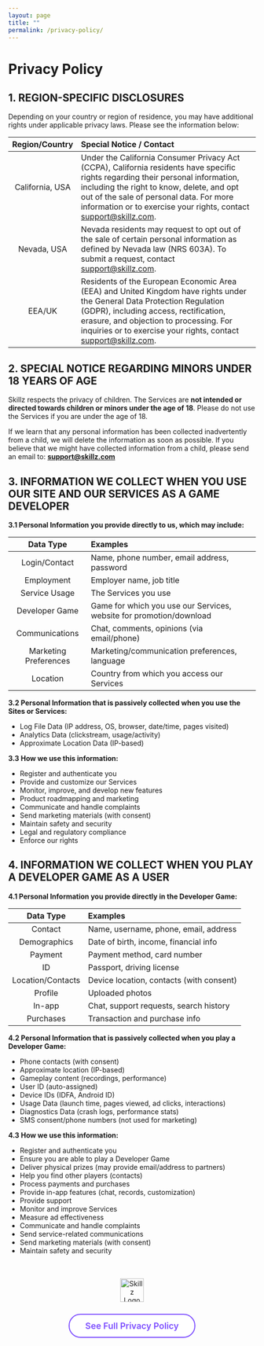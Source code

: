 ```yaml
---
layout: page
title: ""
permalink: /privacy-policy/
---
```


# Privacy Policy

## 1. REGION-SPECIFIC DISCLOSURES

Depending on your country or region of residence, you may have additional rights under applicable privacy laws. Please see the information below:

| Region/Country   | Special Notice / Contact                                                                 |
|:----------------:|:----------------------------------------------------------------------------------------|
| California, USA  | Under the California Consumer Privacy Act (CCPA), California residents have specific rights regarding their personal information, including the right to know, delete, and opt out of the sale of personal data. For more information or to exercise your rights, contact support@skillz.com. |
| Nevada, USA      | Nevada residents may request to opt out of the sale of certain personal information as defined by Nevada law (NRS 603A). To submit a request, contact support@skillz.com. |
| EEA/UK           | Residents of the European Economic Area (EEA) and United Kingdom have rights under the General Data Protection Regulation (GDPR), including access, rectification, erasure, and objection to processing. For inquiries or to exercise your rights, contact support@skillz.com. |

## 2. SPECIAL NOTICE REGARDING MINORS UNDER 18 YEARS OF AGE

Skillz respects the privacy of children. The Services are **not intended or directed towards children or minors under the age of 18**. Please do not use the Services if you are under the age of 18.

If we learn that any personal information has been collected inadvertently from a child, we will delete the information as soon as possible. If you believe that we might have collected information from a child, please send an email to: **support@skillz.com**

## 3. INFORMATION WE COLLECT WHEN YOU USE OUR SITE AND OUR SERVICES AS A GAME DEVELOPER

**3.1 Personal Information you provide directly to us, which may include:**

| Data Type | Examples |
|:---------:|:---------|
| Login/Contact | Name, phone number, email address, password |
| Employment | Employer name, job title |
| Service Usage | The Services you use |
| Developer Game | Game for which you use our Services, website for promotion/download |
| Communications | Chat, comments, opinions (via email/phone) |
| Marketing Preferences | Marketing/communication preferences, language |
| Location | Country from which you access our Services |

**3.2 Personal Information that is passively collected when you use the Sites or Services:**
- Log File Data (IP address, OS, browser, date/time, pages visited)
- Analytics Data (clickstream, usage/activity)
- Approximate Location Data (IP-based)

**3.3 How we use this information:**
- Register and authenticate you
- Provide and customize our Services
- Monitor, improve, and develop new features
- Product roadmapping and marketing
- Communicate and handle complaints
- Send marketing materials (with consent)
- Maintain safety and security
- Legal and regulatory compliance
- Enforce our rights

## 4. INFORMATION WE COLLECT WHEN YOU PLAY A DEVELOPER GAME AS A USER

**4.1 Personal Information you provide directly in the Developer Game:**

| Data Type | Examples |
|:---------:|:---------|
| Contact | Name, username, phone, email, address |
| Demographics | Date of birth, income, financial info |
| Payment | Payment method, card number |
| ID | Passport, driving license |
| Location/Contacts | Device location, contacts (with consent) |
| Profile | Uploaded photos |
| In-app | Chat, support requests, search history |
| Purchases | Transaction and purchase info |

**4.2 Personal Information that is passively collected when you play a Developer Game:**
- Phone contacts (with consent)
- Approximate location (IP-based)
- Gameplay content (recordings, performance)
- User ID (auto-assigned)
- Device IDs (IDFA, Android ID)
- Usage Data (launch time, pages viewed, ad clicks, interactions)
- Diagnostics Data (crash logs, performance stats)
- SMS consent/phone numbers (not used for marketing)

**4.3 How we use this information:**
- Register and authenticate you
- Ensure you are able to play a Developer Game
- Deliver physical prizes (may provide email/address to partners)
- Help you find other players (contacts)
- Process payments and purchases
- Provide in-app features (chat, records, customization)
- Provide support
- Monitor and improve Services
- Measure ad effectiveness
- Communicate and handle complaints
- Send service-related communications
- Send marketing materials (with consent)
- Maintain safety and security

<div style="margin-top:48px; text-align:center;">
  <img src="{{ '/assets/images/icons/Skillz.png' | relative_url }}" alt="Skillz Logo" style="height:48px; margin-bottom:16px;">
  <br>
  <a href="https://www.skillz.com/privacy-policy/#privacy-policy" target="_blank" style="display:inline-block; padding:12px 32px; border-radius:24px; border:2px solid #7c4dff; color:#7c4dff; font-weight:600; font-size:1.1rem; background:#fff; text-decoration:none; transition:background 0.2s; margin-top:8px;">
    See Full Privacy Policy
  </a>
</div>